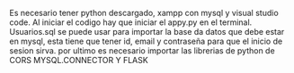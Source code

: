 Es necesario tener python descargado, xampp con mysql y visual studio code.
Al iniciar el codigo hay que iniciar el appy.py en el terminal.
Usuarios.sql se puede usar para importar la base da datos que debe estar en mysql, esta tiene que tener id, email y contraseña para que el inicio de sesion sirva.
por ultimo es necesario importar las librerias de python de CORS MYSQL.CONNECTOR Y FLASK
